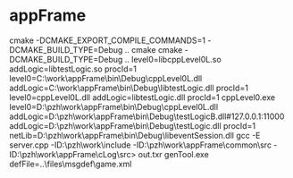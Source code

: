 # appFrame
cmake -DCMAKE_EXPORT_COMPILE_COMMANDS=1 -DCMAKE_BUILD_TYPE=Debug  ..
cmake cmake -DCMAKE_BUILD_TYPE=Debug ..
level0=libcppLevel0L.so addLogic=libtestLogic.so procId=1
level0=C:\work\appFrame\bin\Debug\cppLevel0L.dll addLogic=C:\work\appFrame\bin\Debug\libtestLogic.dll procId=1
level0=cppLevel0L.dll addLogic=libtestLogic.dll procId=1
cppLevel0.exe level0=D:\pzh\work\appFrame\bin\Debug\cppLevel0L.dll addLogic=D:\pzh\work\appFrame\bin\Debug\testLogicB.dll#127.0.0.1:11000 addLogic=D:\pzh\work\appFrame\bin\Debug\testLogic.dll procId=1 netLib=D:\pzh\work\appFrame\bin\Debug\libeventSession.dll
gcc -E server.cpp -ID:\pzh\work\include -ID:\pzh\work\appFrame\common\src -ID:\pzh\work\appFrame\cLog\src> out.txr
genTool.exe defFile=..\files\msgdef\game.xml

